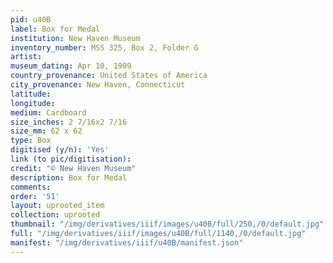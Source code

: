 ```yaml
---
pid: u40B
label: Box for Medal
institution: New Haven Museum
inventory_number: MSS 325, Box 2, Folder G
artist:
museum_dating: Apr 10, 1909
country_provenance: United States of America
city_provenance: New Haven, Connecticut
latitude:
longitude:
medium: Cardboard
size_inches: 2 7/16x2 7/16
size_mm: 62 x 62
type: Box
digitised (y/n): 'Yes'
link (to pic/digitisation):
credit: "© New Haven Museum"
description: Box for Medal
comments:
order: '51'
layout: uprooted_item
collection: uprooted
thumbnail: "/img/derivatives/iiif/images/u40B/full/250,/0/default.jpg"
full: "/img/derivatives/iiif/images/u40B/full/1140,/0/default.jpg"
manifest: "/img/derivatives/iiif/u40B/manifest.json"
---
```

